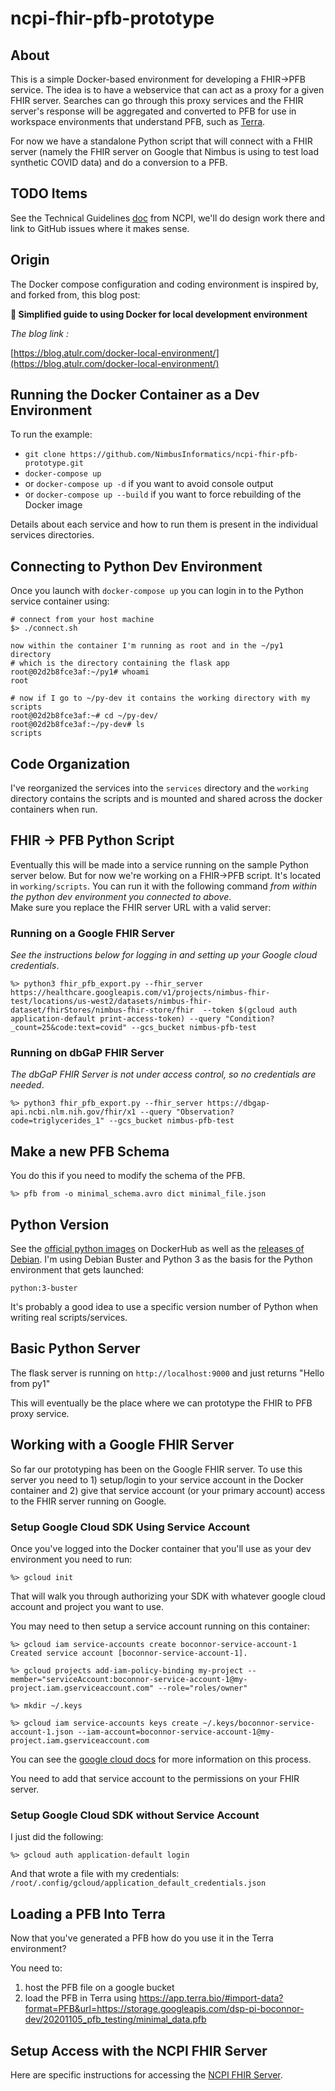 # ncpi-fhir-pfb-prototype

## About

This is a simple Docker-based environment for developing a FHIR->PFB
service. The idea is to have a webservice that can act as a proxy
for a given FHIR server.  Searches can go through this proxy services
and the FHIR server's response will be aggregated and converted to
PFB for use in workspace environments that understand PFB, such as
[Terra](https://app.terra.bio).  

For now we have a standalone Python script that will connect with a
FHIR server (namely the FHIR server on Google that Nimbus is using to
test load synthetic COVID data) and do a conversion to a PFB.

## TODO Items

See the Technical Guidelines [doc](https://docs.google.com/document/d/1lHiIDjJDJih131-Q7mVu7zlInfDKs8_a-71pwJ68sfs/edit#) from NCPI, we'll do design work there and link to GitHub issues where it makes sense.

## Origin

The Docker compose configuration and coding environment is
inspired by, and forked from, this blog post:

**🐳 Simplified guide to using Docker for local development environment**

_The blog link :_

[https://blog.atulr.com/docker-local-environment/](https://blog.atulr.com/docker-local-environment/)

## Running the Docker Container as a Dev Environment

To run the example:

- `git clone https://github.com/NimbusInformatics/ncpi-fhir-pfb-prototype.git`
- `docker-compose up`
- or `docker-compose up -d` if you want to avoid console output
- or `docker-compose up --build` if you want to force rebuilding of the Docker image

Details about each service and how to run them is present in the individual services directories.

## Connecting to Python Dev Environment

Once you launch with `docker-compose up` you can login in to the Python service
container using:

```
# connect from your host machine
$> ./connect.sh

now within the container I'm running as root and in the ~/py1 directory
# which is the directory containing the flask app
root@02d2b8fce3af:~/py1# whoami
root

# now if I go to ~/py-dev it contains the working directory with my scripts
root@02d2b8fce3af:~# cd ~/py-dev/
root@02d2b8fce3af:~/py-dev# ls
scripts
```

## Code Organization

I've reorganized the services into the `services` directory and the
`working` directory contains the scripts and is mounted and shared across the docker containers when run.

## FHIR -> PFB Python Script

Eventually this will be made into a service running on the sample Python server
below.  But for now we're working on a FHIR->PFB script.  It's located in
`working/scripts`.  You can run it with the following command _from within the python dev environment you connected to above_.  
Make sure you replace the FHIR server URL with a valid server:

### Running on a Google FHIR Server
_See the instructions below for logging in and setting up your Google cloud credentials_.

```
%> python3 fhir_pfb_export.py --fhir_server https://healthcare.googleapis.com/v1/projects/nimbus-fhir-test/locations/us-west2/datasets/nimbus-fhir-dataset/fhirStores/nimbus-fhir-store/fhir  --token $(gcloud auth application-default print-access-token) --query "Condition?_count=25&code:text=covid" --gcs_bucket nimbus-pfb-test
```

### Running on dbGaP FHIR Server
_The dbGaP FHIR Server is not under access control, so no credentials are needed_.

```
%> python3 fhir_pfb_export.py --fhir_server https://dbgap-api.ncbi.nlm.nih.gov/fhir/x1 --query "Observation?code=triglycerides_1" --gcs_bucket nimbus-pfb-test
```

## Make a new PFB Schema

You do this if you need to modify the schema of the PFB.

```
%> pfb from -o minimal_schema.avro dict minimal_file.json
```

## Python Version

See the [official python images](https://hub.docker.com/_/python) on DockerHub
as well as the [releases of Debian](https://wiki.debian.org/DebianReleases).  I'm
using Debian Buster and Python 3 as the basis for the Python environment that gets
launched:

    python:3-buster

It's probably a good idea to use a specific version number of Python when
writing real scripts/services.

## Basic Python Server

The flask server is running on `http://localhost:9000` and just returns "Hello from py1"

This will eventually be the place where we can prototype the FHIR to PFB proxy
service.

## Working with a Google FHIR Server

So far our prototyping has been on the Google FHIR server.  To use this server
you need to 1) setup/login to your service account in the Docker container
and 2) give that service account (or your primary account) access to the FHIR
server running on Google.

### Setup Google Cloud SDK Using Service Account

Once you've logged into the Docker container that you'll use as your dev environment
you need to run:

```
%> gcloud init
```

That will walk you through authorizing your SDK with whatever google cloud
account and project you want to use.

You may need to then setup a service account running on this container:

```
%> gcloud iam service-accounts create boconnor-service-account-1
Created service account [boconnor-service-account-1].

%> gcloud projects add-iam-policy-binding my-project --member="serviceAccount:boconnor-service-account-1@my-project.iam.gserviceaccount.com" --role="roles/owner"

%> mkdir ~/.keys

%> gcloud iam service-accounts keys create ~/.keys/boconnor-service-account-1.json --iam-account=boconnor-service-account-1@my-project.iam.gserviceaccount.com
```

You can see the [google cloud docs](https://cloud.google.com/docs/authentication/production)
for more information on this process.

You need to add that service account to the permissions on your FHIR server.

### Setup Google Cloud SDK without Service Account

I just did the following:

```
%> gcloud auth application-default login
```

And that wrote a file with my credentials: `/root/.config/gcloud/application_default_credentials.json`

## Loading a PFB Into Terra

Now that you've generated a PFB how do you use it in the Terra environment?

You need to:

1) host the PFB file on a google bucket
2) load the PFB in Terra using https://app.terra.bio/#import-data?format=PFB&url=https://storage.googleapis.com/dsp-pi-boconnor-dev/20201105_pfb_testing/minimal_data.pfb

## Setup Access with the NCPI FHIR Server

Here are specific instructions for accessing the [NCPI FHIR Server](https://github.com/ncpi-fhir/ncpi-api-fhir-service).
